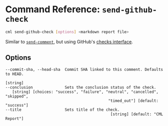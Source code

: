 # Command Reference: `send-github-check`

```bash
cml send-github-check [options] <markdown report file>
```

Similar to [`send-comment`](/doc/ref/send-comment), but using GitHub's
[checks interface](https://docs.github.com/en/rest/reference/checks).

## Options

```
--commit-sha, --head-sha  Commit SHA linked to this comment. Defaults to HEAD.
                                                                      [string]
--conclusion              Sets the conclusion status of the check.
   [string] [choices: "success", "failure", "neutral", "cancelled", "skipped",
                                             "timed_out"] [default: "success"]
--title                   Sets title of the check.
                                              [string] [default: "CML Report"]
```
